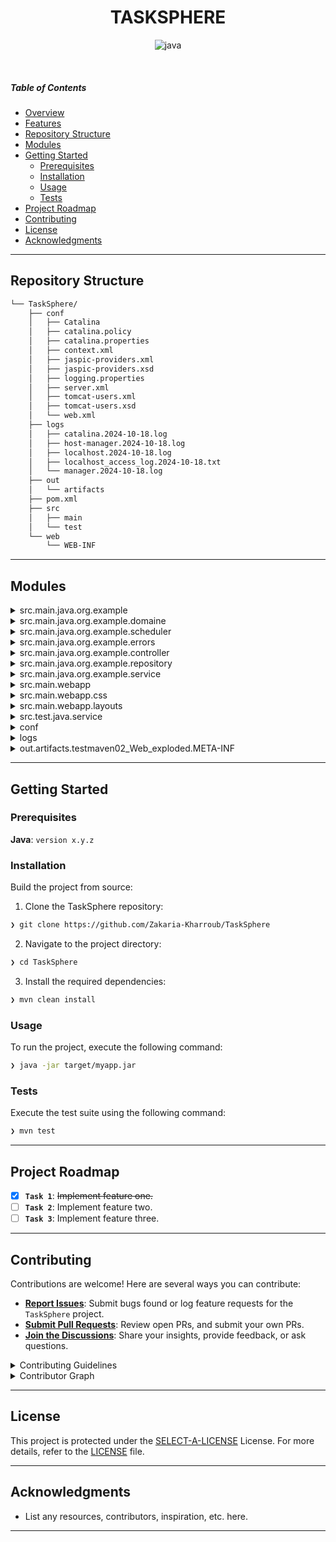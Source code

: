 <p align="center">
    <h1 align="center">TASKSPHERE</h1>
<p align="center">
	<img src="https://img.shields.io/badge/java-%23ED8B00.svg?style=flat&logo=openjdk&logoColor=white" alt="java">
</p>

<br>

#####  Table of Contents

- [ Overview](#-overview)
- [ Features](#-features)
- [ Repository Structure](#-repository-structure)
- [ Modules](#-modules)
- [ Getting Started](#-getting-started)
    - [ Prerequisites](#-prerequisites)
    - [ Installation](#-installation)
    - [ Usage](#-usage)
    - [ Tests](#-tests)
- [ Project Roadmap](#-project-roadmap)
- [ Contributing](#-contributing)
- [ License](#-license)
- [ Acknowledgments](#-acknowledgments)

---

##  Repository Structure

```sh
└── TaskSphere/
    ├── conf
    │   ├── Catalina
    │   ├── catalina.policy
    │   ├── catalina.properties
    │   ├── context.xml
    │   ├── jaspic-providers.xml
    │   ├── jaspic-providers.xsd
    │   ├── logging.properties
    │   ├── server.xml
    │   ├── tomcat-users.xml
    │   ├── tomcat-users.xsd
    │   └── web.xml
    ├── logs
    │   ├── catalina.2024-10-18.log
    │   ├── host-manager.2024-10-18.log
    │   ├── localhost.2024-10-18.log
    │   ├── localhost_access_log.2024-10-18.txt
    │   └── manager.2024-10-18.log
    ├── out
    │   └── artifacts
    ├── pom.xml
    ├── src
    │   ├── main
    │   └── test
    └── web
        └── WEB-INF
```

---

##  Modules

<details closed><summary>src.main.java.org.example</summary>

| File | Summary |
| --- | --- |
| [Main.java](https://github.com/Zakaria-Kharroub/TaskSphere/blob/main/src/main/java/org/example/Main.java) | <code>❯ </code> |

</details>

<details closed><summary>src.main.java.org.example.domaine</summary>

| File | Summary |
| --- | --- |
| [TaskStatus.java](https://github.com/Zakaria-Kharroub/TaskSphere/blob/main/src/main/java/org/example/domaine/TaskStatus.java) | <code>❯ </code> |
| [RequestStatus.java](https://github.com/Zakaria-Kharroub/TaskSphere/blob/main/src/main/java/org/example/domaine/RequestStatus.java) | <code>❯ </code> |
| [User.java](https://github.com/Zakaria-Kharroub/TaskSphere/blob/main/src/main/java/org/example/domaine/User.java) | <code>❯ </code> |
| [Request.java](https://github.com/Zakaria-Kharroub/TaskSphere/blob/main/src/main/java/org/example/domaine/Request.java) | <code>❯ </code> |
| [Tag.java](https://github.com/Zakaria-Kharroub/TaskSphere/blob/main/src/main/java/org/example/domaine/Tag.java) | <code>❯ </code> |
| [Task.java](https://github.com/Zakaria-Kharroub/TaskSphere/blob/main/src/main/java/org/example/domaine/Task.java) | <code>❯ </code> |
| [Role.java](https://github.com/Zakaria-Kharroub/TaskSphere/blob/main/src/main/java/org/example/domaine/Role.java) | <code>❯ </code> |

</details>

<details closed><summary>src.main.java.org.example.scheduler</summary>

| File | Summary |
| --- | --- |
| [RequestScheduler.java](https://github.com/Zakaria-Kharroub/TaskSphere/blob/main/src/main/java/org/example/scheduler/RequestScheduler.java) | <code>❯ </code> |
| [TaskScheduler.java](https://github.com/Zakaria-Kharroub/TaskSphere/blob/main/src/main/java/org/example/scheduler/TaskScheduler.java) | <code>❯ </code> |
| [TokenScheduler.java](https://github.com/Zakaria-Kharroub/TaskSphere/blob/main/src/main/java/org/example/scheduler/TokenScheduler.java) | <code>❯ </code> |

</details>

<details closed><summary>src.main.java.org.example.errors</summary>

| File | Summary |
| --- | --- |
| [EmailExistException.java](https://github.com/Zakaria-Kharroub/TaskSphere/blob/main/src/main/java/org/example/errors/EmailExistException.java) | <code>❯ </code> |
| [UserIsEmptyException.java](https://github.com/Zakaria-Kharroub/TaskSphere/blob/main/src/main/java/org/example/errors/UserIsEmptyException.java) | <code>❯ </code> |
| [EmailFormatInvalid.java](https://github.com/Zakaria-Kharroub/TaskSphere/blob/main/src/main/java/org/example/errors/EmailFormatInvalid.java) | <code>❯ </code> |
| [UserIsNullException.java](https://github.com/Zakaria-Kharroub/TaskSphere/blob/main/src/main/java/org/example/errors/UserIsNullException.java) | <code>❯ </code> |

</details>

<details closed><summary>src.main.java.org.example.controller</summary>

| File | Summary |
| --- | --- |
| [StatistiqueServlet.java](https://github.com/Zakaria-Kharroub/TaskSphere/blob/main/src/main/java/org/example/controller/StatistiqueServlet.java) | <code>❯ </code> |
| [UserServlet.java](https://github.com/Zakaria-Kharroub/TaskSphere/blob/main/src/main/java/org/example/controller/UserServlet.java) | <code>❯ </code> |
| [TaskServlet.java](https://github.com/Zakaria-Kharroub/TaskSphere/blob/main/src/main/java/org/example/controller/TaskServlet.java) | <code>❯ </code> |
| [RequestServlet.java](https://github.com/Zakaria-Kharroub/TaskSphere/blob/main/src/main/java/org/example/controller/RequestServlet.java) | <code>❯ </code> |
| [AuthServlet.java](https://github.com/Zakaria-Kharroub/TaskSphere/blob/main/src/main/java/org/example/controller/AuthServlet.java) | <code>❯ </code> |
| [LogoutServlet.java](https://github.com/Zakaria-Kharroub/TaskSphere/blob/main/src/main/java/org/example/controller/LogoutServlet.java) | <code>❯ </code> |
| [TagsServlet.java](https://github.com/Zakaria-Kharroub/TaskSphere/blob/main/src/main/java/org/example/controller/TagsServlet.java) | <code>❯ </code> |

</details>

<details closed><summary>src.main.java.org.example.repository</summary>

| File | Summary |
| --- | --- |
| [TagRepository.java](https://github.com/Zakaria-Kharroub/TaskSphere/blob/main/src/main/java/org/example/repository/TagRepository.java) | <code>❯ </code> |
| [TaskRepository.java](https://github.com/Zakaria-Kharroub/TaskSphere/blob/main/src/main/java/org/example/repository/TaskRepository.java) | <code>❯ </code> |
| [RequestRepository.java](https://github.com/Zakaria-Kharroub/TaskSphere/blob/main/src/main/java/org/example/repository/RequestRepository.java) | <code>❯ </code> |
| [UserRepository.java](https://github.com/Zakaria-Kharroub/TaskSphere/blob/main/src/main/java/org/example/repository/UserRepository.java) | <code>❯ </code> |

</details>

<details closed><summary>src.main.java.org.example.service</summary>

| File | Summary |
| --- | --- |
| [RequestService.java](https://github.com/Zakaria-Kharroub/TaskSphere/blob/main/src/main/java/org/example/service/RequestService.java) | <code>❯ </code> |
| [TaskService.java](https://github.com/Zakaria-Kharroub/TaskSphere/blob/main/src/main/java/org/example/service/TaskService.java) | <code>❯ </code> |
| [TagService.java](https://github.com/Zakaria-Kharroub/TaskSphere/blob/main/src/main/java/org/example/service/TagService.java) | <code>❯ </code> |
| [UserService.java](https://github.com/Zakaria-Kharroub/TaskSphere/blob/main/src/main/java/org/example/service/UserService.java) | <code>❯ </code> |

</details>

<details closed><summary>src.main.webapp</summary>

| File | Summary |
| --- | --- |
| [index.jsp](https://github.com/Zakaria-Kharroub/TaskSphere/blob/main/src/main/webapp/index.jsp) | <code>❯ </code> |
| [statistiques.jsp](https://github.com/Zakaria-Kharroub/TaskSphere/blob/main/src/main/webapp/statistiques.jsp) | <code>❯ </code> |
| [tags.jsp](https://github.com/Zakaria-Kharroub/TaskSphere/blob/main/src/main/webapp/tags.jsp) | <code>❯ </code> |
| [login.jsp](https://github.com/Zakaria-Kharroub/TaskSphere/blob/main/src/main/webapp/login.jsp) | <code>❯ </code> |
| [test.jsp](https://github.com/Zakaria-Kharroub/TaskSphere/blob/main/src/main/webapp/test.jsp) | <code>❯ </code> |
| [request.jsp](https://github.com/Zakaria-Kharroub/TaskSphere/blob/main/src/main/webapp/request.jsp) | <code>❯ </code> |
| [tasks.jsp](https://github.com/Zakaria-Kharroub/TaskSphere/blob/main/src/main/webapp/tasks.jsp) | <code>❯ </code> |

</details>

<details closed><summary>src.main.webapp.css</summary>

| File | Summary |
| --- | --- |
| [bootstrap.min.css](https://github.com/Zakaria-Kharroub/TaskSphere/blob/main/src/main/webapp/css/bootstrap.min.css) | <code>❯ </code> |
| [style.css](https://github.com/Zakaria-Kharroub/TaskSphere/blob/main/src/main/webapp/css/style.css) | <code>❯ </code> |

</details>

<details closed><summary>src.main.webapp.layouts</summary>

| File | Summary |
| --- | --- |
| [navbar.jsp](https://github.com/Zakaria-Kharroub/TaskSphere/blob/main/src/main/webapp/layouts/navbar.jsp) | <code>❯ </code> |
| [sidebar.jsp](https://github.com/Zakaria-Kharroub/TaskSphere/blob/main/src/main/webapp/layouts/sidebar.jsp) | <code>❯ </code> |

</details>

<details closed><summary>src.test.java.service</summary>

| File | Summary |
| --- | --- |
| [UserTest.java](https://github.com/Zakaria-Kharroub/TaskSphere/blob/main/src/test/java/service/UserTest.java) | <code>❯ </code> |

</details>

<details closed><summary>conf</summary>

| File | Summary |
| --- | --- |
| [catalina.policy](https://github.com/Zakaria-Kharroub/TaskSphere/blob/main/conf/catalina.policy) | <code>❯ </code> |
| [tomcat-users.xsd](https://github.com/Zakaria-Kharroub/TaskSphere/blob/main/conf/tomcat-users.xsd) | <code>❯ </code> |
| [jaspic-providers.xsd](https://github.com/Zakaria-Kharroub/TaskSphere/blob/main/conf/jaspic-providers.xsd) | <code>❯ </code> |

</details>

<details closed><summary>logs</summary>

| File | Summary |
| --- | --- |
| [localhost_access_log.2024-10-18.txt](https://github.com/Zakaria-Kharroub/TaskSphere/blob/main/logs/localhost_access_log.2024-10-18.txt) | <code>❯ </code> |

</details>

<details closed><summary>out.artifacts.testmaven02_Web_exploded.META-INF</summary>

| File | Summary |
| --- | --- |
| [MANIFEST.MF](https://github.com/Zakaria-Kharroub/TaskSphere/blob/main/out/artifacts/testmaven02_Web_exploded/META-INF/MANIFEST.MF) | <code>❯ </code> |

</details>

---

##  Getting Started

###  Prerequisites

**Java**: `version x.y.z`

###  Installation

Build the project from source:

1. Clone the TaskSphere repository:
```sh
❯ git clone https://github.com/Zakaria-Kharroub/TaskSphere
```

2. Navigate to the project directory:
```sh
❯ cd TaskSphere
```

3. Install the required dependencies:
```sh
❯ mvn clean install
```

###  Usage

To run the project, execute the following command:

```sh
❯ java -jar target/myapp.jar
```

###  Tests

Execute the test suite using the following command:

```sh
❯ mvn test
```

---

##  Project Roadmap

- [X] **`Task 1`**: <strike>Implement feature one.</strike>
- [ ] **`Task 2`**: Implement feature two.
- [ ] **`Task 3`**: Implement feature three.

---

##  Contributing

Contributions are welcome! Here are several ways you can contribute:

- **[Report Issues](https://github.com/Zakaria-Kharroub/TaskSphere/issues)**: Submit bugs found or log feature requests for the `TaskSphere` project.
- **[Submit Pull Requests](https://github.com/Zakaria-Kharroub/TaskSphere/blob/main/CONTRIBUTING.md)**: Review open PRs, and submit your own PRs.
- **[Join the Discussions](https://github.com/Zakaria-Kharroub/TaskSphere/discussions)**: Share your insights, provide feedback, or ask questions.

<details closed>
<summary>Contributing Guidelines</summary>

1. **Fork the Repository**: Start by forking the project repository to your github account.
2. **Clone Locally**: Clone the forked repository to your local machine using a git client.
   ```sh
   git clone https://github.com/Zakaria-Kharroub/TaskSphere
   ```
3. **Create a New Branch**: Always work on a new branch, giving it a descriptive name.
   ```sh
   git checkout -b new-feature-x
   ```
4. **Make Your Changes**: Develop and test your changes locally.
5. **Commit Your Changes**: Commit with a clear message describing your updates.
   ```sh
   git commit -m 'Implemented new feature x.'
   ```
6. **Push to github**: Push the changes to your forked repository.
   ```sh
   git push origin new-feature-x
   ```
7. **Submit a Pull Request**: Create a PR against the original project repository. Clearly describe the changes and their motivations.
8. **Review**: Once your PR is reviewed and approved, it will be merged into the main branch. Congratulations on your contribution!
</details>

<details closed>
<summary>Contributor Graph</summary>
<br>
<p align="left">
   <a href="https://github.com{/Zakaria-Kharroub/TaskSphere/}graphs/contributors">
      <img src="https://contrib.rocks/image?repo=Zakaria-Kharroub/TaskSphere">
   </a>
</p>
</details>

---

##  License

This project is protected under the [SELECT-A-LICENSE](https://choosealicense.com/licenses) License. For more details, refer to the [LICENSE](https://choosealicense.com/licenses/) file.

---

##  Acknowledgments

- List any resources, contributors, inspiration, etc. here.

---

